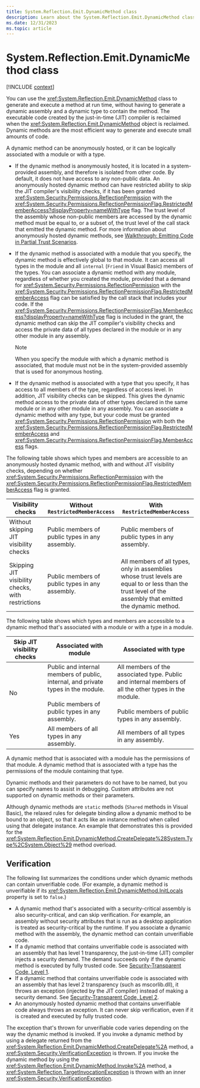 ```yaml
---
title: System.Reflection.Emit.DynamicMethod class
description: Learn about the System.Reflection.Emit.DynamicMethod class.
ms.date: 12/31/2023
ms.topic: article
---
```

# System.Reflection.Emit.DynamicMethod class

[!INCLUDE [context](includes/context.md)]

You can use the <xref:System.Reflection.Emit.DynamicMethod> class to generate and execute a method at run time, without having to generate a dynamic assembly and a dynamic type to contain the method. The executable code created by the just-in-time (JIT) compiler is reclaimed when the <xref:System.Reflection.Emit.DynamicMethod> object is reclaimed. Dynamic methods are the most efficient way to generate and execute small amounts of code.

A dynamic method can be anonymously hosted, or it can be logically associated with a module or with a type.

- If the dynamic method is anonymously hosted, it is located in a system-provided assembly, and therefore is isolated from other code. By default, it does not have access to any non-public data. An anonymously hosted dynamic method can have restricted ability to skip the JIT compiler's visibility checks, if it has been granted <xref:System.Security.Permissions.ReflectionPermission> with the <xref:System.Security.Permissions.ReflectionPermissionFlag.RestrictedMemberAccess?displayProperty=nameWithType> flag. The trust level of the assembly whose non-public members are accessed by the dynamic method must be equal to, or a subset of, the trust level of the call stack that emitted the dynamic method. For more information about anonymously hosted dynamic methods, see [Walkthrough: Emitting Code in Partial Trust Scenarios](../../framework/reflection-and-codedom/walkthrough-emitting-code-in-partial-trust-scenarios.md).

- If the dynamic method is associated with a module that you specify, the dynamic method is effectively global to that module. It can access all types in the module and all `internal` (`Friend` in Visual Basic) members of the types. You can associate a dynamic method with any module, regardless of whether you created the module, provided that a demand for <xref:System.Security.Permissions.ReflectionPermission> with the <xref:System.Security.Permissions.ReflectionPermissionFlag.RestrictedMemberAccess> flag can be satisfied by the call stack that includes your code. If the <xref:System.Security.Permissions.ReflectionPermissionFlag.MemberAccess?displayProperty=nameWithType> flag is included in the grant, the dynamic method can skip the JIT compiler's visibility checks and access the private data of all types declared in the module or in any other module in any assembly.

  > [!NOTE]
  > When you specify the module with which a dynamic method is associated, that module must not be in the system-provided assembly that is used for anonymous hosting.

- If the dynamic method is associated with a type that you specify, it has access to all members of the type, regardless of access level. In addition, JIT visibility checks can be skipped. This gives the dynamic method access to the private data of other types declared in the same module or in any other module in any assembly. You can associate a dynamic method with any type, but your code must be granted <xref:System.Security.Permissions.ReflectionPermission> with both the <xref:System.Security.Permissions.ReflectionPermissionFlag.RestrictedMemberAccess> and <xref:System.Security.Permissions.ReflectionPermissionFlag.MemberAccess> flags.

The following table shows which types and members are accessible to an anonymously hosted dynamic method, with and without JIT visibility checks, depending on whether <xref:System.Security.Permissions.ReflectionPermission> with the <xref:System.Security.Permissions.ReflectionPermissionFlag.RestrictedMemberAccess> flag is granted.

| Visibility checks | Without `RestrictedMemberAccess` | With `RestrictedMemberAccess` |
|-------------------|----------------------------------|-------------------------------|
|Without skipping JIT visibility checks|Public members of public types in any assembly.|Public members of public types in any assembly.|
|Skipping JIT visibility checks, with restrictions|Public members of public types in any assembly.|All members of all types, only in assemblies whose trust levels are equal to or less than the trust level of the assembly that emitted the dynamic method.|

The following table shows which types and members are accessible to a dynamic method that's associated with a module or with a type in a module.

| Skip JIT visibility checks | Associated with module | Associated with type |
|----------------------------|------------------------|----------------------|
| No |Public and internal members of public, internal, and private types in the module.<br /><br />Public members of public types in any assembly.|All members of the associated type. Public and internal members of all the other types in the module.<br /><br />Public members of public types in any assembly.|
| Yes |All members of all types in any assembly.|All members of all types in any assembly.|

A dynamic method that is associated with a module has the permissions of that module. A dynamic method that is associated with a type has the permissions of the module containing that type.

Dynamic methods and their parameters do not have to be named, but you can specify names to assist in debugging. Custom attributes are not supported on dynamic methods or their parameters.

Although dynamic methods are `static` methods (`Shared` methods in Visual Basic), the relaxed rules for delegate binding allow a dynamic method to be bound to an object, so that it acts like an instance method when called using that delegate instance. An example that demonstrates this is provided for the <xref:System.Reflection.Emit.DynamicMethod.CreateDelegate%28System.Type%2CSystem.Object%29> method overload.

## Verification

The following list summarizes the conditions under which dynamic methods can contain unverifiable code. (For example, a dynamic method is unverifiable if its <xref:System.Reflection.Emit.DynamicMethod.InitLocals> property is set to `false`.)

- A dynamic method that's associated with a security-critical assembly is also security-critical, and can skip verification. For example, an assembly without security attributes that is run as a desktop application is treated as security-critical by the runtime. If you associate a dynamic method with the assembly, the dynamic method can contain unverifiable code.
- If a dynamic method that contains unverifiable code is associated with an assembly that has level 1 transparency, the just-in-time (JIT) compiler injects a security demand. The demand succeeds only if the dynamic method is executed by fully trusted code. See [Security-Transparent Code, Level 1](/dotnet/framework/misc/security-transparent-code-level-1).
- If a dynamic method that contains unverifiable code is associated with an assembly that has level 2 transparency (such as mscorlib.dll), it throws an exception (injected by the JIT compiler) instead of making a security demand. See [Security-Transparent Code, Level 2](/dotnet/framework/misc/security-transparent-code-level-2).
- An anonymously hosted dynamic method that contains unverifiable code always throws an exception. It can never skip verification, even if it is created and executed by fully trusted code.

The exception that's thrown for unverifiable code varies depending on the way the dynamic method is invoked. If you invoke a dynamic method by using a delegate returned from the <xref:System.Reflection.Emit.DynamicMethod.CreateDelegate%2A> method, a <xref:System.Security.VerificationException> is thrown. If you invoke the dynamic method by using the <xref:System.Reflection.Emit.DynamicMethod.Invoke%2A> method, a <xref:System.Reflection.TargetInvocationException> is thrown with an inner <xref:System.Security.VerificationException>.
